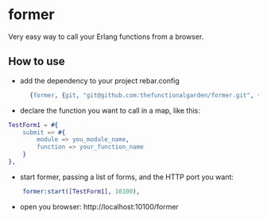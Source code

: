 former
=====

Very easy way to call your Erlang functions from a browser.

How to use
-----
- add the dependency to your project rebar.config
```erlang
      {former, {git, "git@github.com:thefunctionalgarden/former.git", {branch, "main"}}}
```

- declare the function you want to call in a map, like this:
```erlang
TestForm1 = #{
    submit => #{
        module => you_module_name, 
        function => your_function_name
    }
},
```

- start former, passing a list of forms, and the HTTP port you want:
```erlang
    former:start([TestForm1], 10100),
```

- open you browser: http://localhost:10100/former

